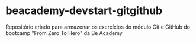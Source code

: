 # beacademy-devstart-gitgithub
Repositório criado para armazenar os exercícios do módulo Git e GitHub do bootcamp "From Zero To Hero" da Be Academy 
